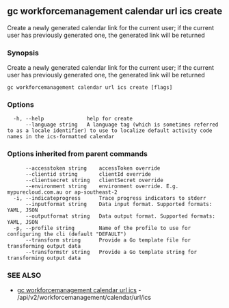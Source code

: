 ## gc workforcemanagement calendar url ics create

Create a newly generated calendar link for the current user; if the current user has previously generated one, the generated link will be returned

### Synopsis

Create a newly generated calendar link for the current user; if the current user has previously generated one, the generated link will be returned

```
gc workforcemanagement calendar url ics create [flags]
```

### Options

```
  -h, --help              help for create
      --language string   A language tag (which is sometimes referred to as a locale identifier) to use to localize default activity code names in the ics-formatted calendar
```

### Options inherited from parent commands

```
      --accesstoken string    accessToken override
      --clientid string       clientId override
      --clientsecret string   clientSecret override
      --environment string    environment override. E.g. mypurecloud.com.au or ap-southeast-2
  -i, --indicateprogress      Trace progress indicators to stderr
      --inputformat string    Data input format. Supported formats: YAML, JSON
      --outputformat string   Data output format. Supported formats: YAML, JSON
  -p, --profile string        Name of the profile to use for configuring the cli (default "DEFAULT")
      --transform string      Provide a Go template file for transforming output data
      --transformstr string   Provide a Go template string for transforming output data
```

### SEE ALSO

* [gc workforcemanagement calendar url ics](gc_workforcemanagement_calendar_url_ics.html)	 - /api/v2/workforcemanagement/calendar/url/ics


